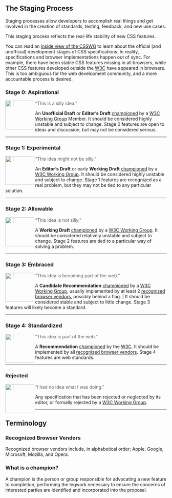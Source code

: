 ## The Staging Process

Staging processes allow developers to accomplish real things and get involved
in the creation of standards, testing, feedback, and new use cases.

This staging process reflects the real-life stability of new CSS features.

You can read an [inside view of the CSSWG] to learn about the official
(and unofficial) development stages of CSS specifications. In reality,
specifications and browser implementations happen out of sync. For example,
there have been stable CSS features missing in all browsers, while other CSS
features developed outside the [W3C] have appeared in browsers. This is too
ambiguous for the web development community, and a more accountable process
is desired.

### Stage 0: Aspirational

<img src="https://cssdb.org/stage-0.svg" alt="" align="left" width="90" height="90">

> “This is a silly idea.”

An **Unofficial Draft** or **Editor’s Draft** [championed] by a
[W3C Working Group] Member. It should be considered highly unstable and subject
to change. Stage 0 features are open to ideas and discussion, but may not be
considered serious.

---

### Stage 1: Experimental

<img src="https://cssdb.org/stage-1.svg" alt="" align="left" width="90" height="90">

> “This idea might not be silly.”

An **Editor’s Draft** or early **Working Draft** [championed] by a
[W3C Working Group]. It should be considered highly unstable and subject to
change. Stage 1 features are recognized as a real problem, but they may not be
tied to any particular solution.

---

### Stage 2: Allowable

<img src="https://cssdb.org/stage-2.svg" alt="" align="left" width="90" height="90">

> “This idea is not silly.”

A **Working Draft** [championed] by a [W3C Working Group]. It should be
considered relatively unstable and subject to change. Stage 2 features are tied
to a particular way of solving a problem.

---

### Stage 3: Embraced

<img src="https://cssdb.org/stage-3.svg" alt="" align="left" width="90" height="90">

> “This idea is becoming part of the web.”

A **Candidate Recommendation** [championed] by a [W3C Working Group], usually
implemented by at least 2 [recognized browser vendors], possibly behind a flag. |
It should be considered stable and subject to little change. Stage 3 features
will likely become a standard.

---

### Stage 4: Standardized

<img src="https://cssdb.org/stage-4.svg" alt="" align="left" width="90" height="90">

> “This idea is part of the web.”

A **Recommendation** [championed] by the [W3C]. It should be implemented by all
[recognized browser vendors]. Stage 4 features are web standards.

---

### Rejected

<img src="https://cssdb.org/stage-X.svg" alt="" align="left" width="90" height="90">

> “I had no idea what I was doing.”

Any specification that has been rejected or neglected by its editor, or
formally rejected by a [W3C Working Group].

---

## Terminology

### Recognized Browser Vendors

Recognized browser vendors include, in alphabetical order; Apple, Google,
Microsoft, Mozilla, and Opera.

### What is a champion?

A champion is the person or group responsible for advocating a new feature to
completion, performing the legwork necessary to ensure the concerns of
interested parties are identified and incorporated into the proposal.

[championed]: #what-is-a-champion
[hosted]: #what-is-a-champion
[inside view of the CSSWG]: http://fantasai.inkedblade.net/weblog/2011/inside-csswg/process
[recognized browser vendors]: #recognized-browser-vendors
[W3C]: https://www.w3.org/
[W3C Working Group]: https://wiki.csswg.org/spec
